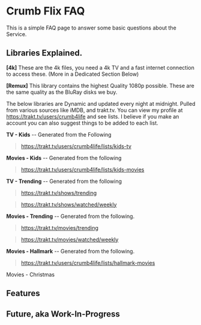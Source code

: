 # Crumb Flix FAQ

This is a simple FAQ page to answer some basic questions about the Service.

## Libraries Explained.

**[4k]** These are the 4k files, you need a 4k TV and a fast internet connection to access these. (More in a Dedicated Section Below)

**[Remux]** This library contains the highest Quality 1080p possible. These are the same quality as the BluRay disks we buy.

The below libraries are Dynamic and updated every night at midnight. Pulled from various sources like iMDB, and trakt.tv.
You can view my profile at https://trakt.tv/users/crumb4life and see lists. I believe if you make an account you can also suggest things to be added to each list.

**TV - Kids** -- Generated from the Following

> https://trakt.tv/users/crumb4life/lists/kids-tv

**Movies - Kids** -- Generated from the following

> https://trakt.tv/users/crumb4life/lists/kids-movies

**TV - Trending** -- Generated from the following

> https://trakt.tv/shows/trending

> https://trakt.tv/shows/watched/weekly


**Movies - Trending** -- Generated from the following.

> https://trakt.tv/movies/trending

> https://trakt.tv/movies/watched/weekly

**Movies - Hallmark** -- Generated from the following.

> https://trakt.tv/users/crumb4life/lists/hallmark-movies

Movies - Christmas

## Features



## Future, aka Work-In-Progress

